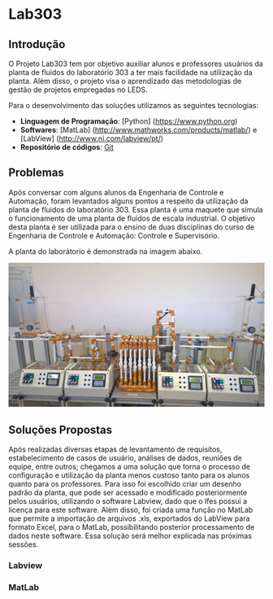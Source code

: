 # Lab303
## Introdução
O Projeto Lab303 tem por objetivo auxiliar alunos e professores usuários da planta de fluidos do laboratório 303 a ter mais facilidade na utilização da planta. Além disso, o projeto visa o aprendizado das metodologias de gestão de projetos empregadas no LEDS.

Para o desenvolvimento das soluções utilizamos as seguintes tecnologias:

* __Linguagem de Programação__: [Python] (https://www.python.org) 
* __Softwares__: [MatLab] (http://www.mathworks.com/products/matlab/) e [LabView] (http://www.ni.com/labview/pt/)
* __Repositório de códigos__: [Git](https://git-scm.com)

## Problemas
Após conversar com alguns alunos da Engenharia de Controle e Automação, foram levantados alguns pontos a respeito da utilização da planta de fluidos do laboratório 303. Essa planta é uma maquete que simula o funcionamento de uma planta de fluidos de escala industrial. O objetivo desta planta é ser utilizada para o ensino de duas disciplinas do curso de Engenharia de Controle e Automação: Controle e Supervisório.

A planta do laborátorio é demonstrada na imagem abaixo.

![Planta Lab 303](https://github.com/LEDS/Lab303/blob/master/PlantaSupervisorio.jpg "Planta do Lab 303")

## Soluções Propostas
Após realizadas diversas etapas de levantamento de requisitos, estabelecimento de casos de usuário, análises de dados, reuniões de equipe, entre outros; chegamos a uma solução que torna o processo de configuração e utilização da planta menos custoso tanto para os alunos quanto para os professores. Para isso foi escolhido criar um desenho padrão da planta, que pode ser acessado e modificado posteriormente pelos usuários, utilizando o software Labview, dado que o Ifes possui a licença para este software. Além disso, foi criada uma função no MatLab que permite a importação de arquivos .xls, exportados do LabView para formato Excel, para o MatLab, possibilitando posterior processamento de dados neste software. Essa solução será melhor explicada nas próximas sessões.

### Labview

### MatLab

